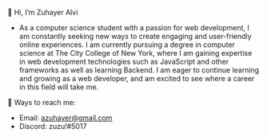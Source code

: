 👋 Hi, I’m Zuhayer Alvi 
- As a computer science student with a passion for web development, I am constantly seeking new ways to create engaging and user-friendly online experiences. I am currently pursuing a degree in computer science at The City College of New York, where I am gaining expertise in web development technologies such as JavaScript and other frameworks as well as learning Backend. I am eager to continue learning and growing as a web developer, and am excited to see where a career in this field will take me.

💬 Ways to reach me:
- Email: azuhayer@gmail.com
- Discord: zuzu!#5017


<!---
azuhayer/azuhayer is a ✨ special ✨ repository because its `README.md` (this file) appears on your GitHub profile.
You can click the Preview link to take a look at your changes.
--->
